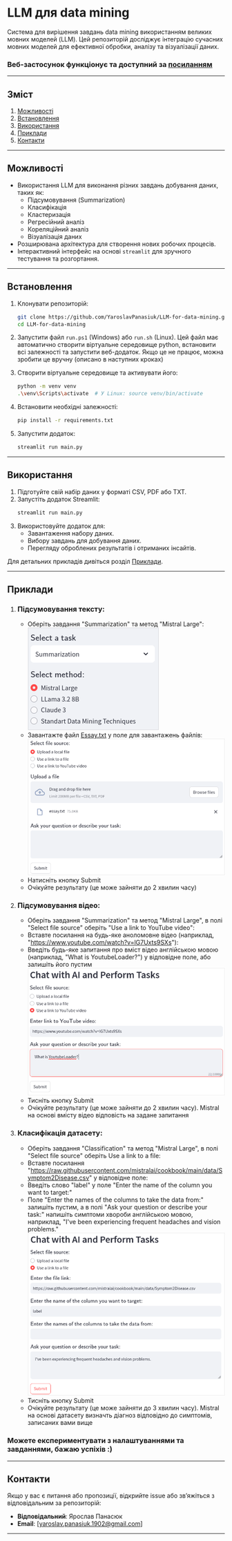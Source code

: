 
# **LLM для data mining**

Система для вирішення завдань data mining використанням великих мовних моделей (LLM). Цей репозиторій досліджує інтеграцію сучасних мовних моделей для ефективної обробки, аналізу та візуалізації даних.

### Веб-застосунок функціонує та доступний за [посиланням](https://llm-for-data-mining.streamlit.app/)

---

## **Зміст**
1. [Можливості](#можливості)
2. [Встановлення](#встановлення)
3. [Використання](#використання)
5. [Приклади](#приклади)
6. [Контакти](#контакти)

---

## **Можливості**
- Використання LLM для виконання різних завдань добування даних, таких як:
  - Підсумовування (Summarization)
  - Класифікація
  - Кластеризація
  - Регресійний аналіз
  - Кореляційний аналіз
  - Візуалізація даних
- Розширювана архітектура для створення нових робочих процесів.
- Інтерактивний інтерфейс на основі `streamlit` для зручного тестування та розгортання.

---

## **Встановлення**

1. Клонувати репозиторій:
   ```bash
   git clone https://github.com/YaroslavPanasiuk/LLM-for-data-mining.git
   cd LLM-for-data-mining
   ```

2. Запустити файл ```run.ps1``` (Windows) або  ```run.sh``` (Linux). Цей файл має автоматично створити віртуальне середовище python, встановити всі залежності та запустити веб-додаток. Якщо це не працює, можна зробити це вручну (описано в наступних кроках)

3. Створити віртуальне середовище та активувати його:
   ```bash
   python -m venv venv
   .\venv\Scripts\activate  # У Linux: source venv/bin/activate
   ```

4. Встановити необхідні залежності:
   ```bash
   pip install -r requirements.txt
   ```

5. Запустити додаток:
   ```bash
   streamlit run main.py
   ```

---

## **Використання**

1. Підготуйте свій набір даних у форматі CSV, PDF або TXT.
2. Запустіть додаток Streamlit:
   ```bash
   streamlit run main.py
   ```
3. Використовуйте додаток для:
   - Завантаження набору даних.
   - Вибору завдань для добування даних.
   - Перегляду оброблених результатів і отриманих інсайтів.

Для детальних прикладів дивіться розділ [Приклади](#приклади).

---

## **Приклади**

1. ### Підсумовування тексту:
    - Оберіть завдання "Summarization" та метод "Mistral Large":
    ![Оберіть завдання "Summarization" та метод "Mistral Large"](./data_examples/photos/1.png)
    - Завантажте файл [Essay.txt](https://github.com/YaroslavPanasiuk/LLM-for-data-mining/blob/master/data_examples/essay.txt) у поле для завантажень файлів:
    ![Завантажте файл Essay.txt у поле для завантажень файлів:](./data_examples/photos/2.png)
    - Натисніть кнопку Submit
    - Очікуйте результату (це може зайняти до 2 хвилин часу)

2. ### Підсумовування відео:
    - Оберіть завдання "Summarization" та метод "Mistral Large", в полі "Select file source" оберіть "Use a link to YouTube video":
    - Вставте посилання на будь-яке аноломовне відео (наприклад, "https://www.youtube.com/watch?v=lG7Uxts9SXs"):
    - Введіть будь-яке запитання про вміст відео англійською мовою (наприклад, "What is YoutubeLoader?") у відповідне поле, або залишіть його пустим
    ![Введіть будь-яке запитання про вміст відео англійською мовою](./data_examples/photos/3.png)
    - Тисніть кнопку Submit
    - Очікуйте результату (це може зайняти до 2 хвилин часу). Mistral на основі вмісту відео відповість на задане запитання

3. ### Класифікація датасету:
    - Оберіть завдання "Classification" та метод "Mistral Large", в полі "Select file source" оберіть Use a link to a file:
    - Вставте посилання "https://raw.githubusercontent.com/mistralai/cookbook/main/data/Symptom2Disease.csv" у відповідне поле:
    - Введіть слово "label" у поле "Enter the name of the column you want to target:"
    - Поле "Enter the names of the columns to take the data from:" залишіть пустим, а в полі "Ask your question or describe your task:" напишіть симптоми хвороби англійською мовою, наприклад, "I've been experiencing frequent headaches and vision problems."
    ![В полі "Ask your question or describe your task:" напишіть симптоми хвороби англійською мовою](./data_examples/photos/4.png)
    - Тисніть кнопку Submit
    - Очікуйте результату (це може зайняти до 3 хвилин часу). Mistral на основі датасету визначть діагноз відповідно до симптомів, записаних вами вище

### Можете експериментувати з налаштуваннями та завданнями, бажаю успіхів :)

---

## **Контакти**

Якщо у вас є питання або пропозиції, відкрийте issue або зв’яжіться з відповідальним за репозиторій:
- **Відповідальний**: Ярослав Панасюк
- **Email**: [yaroslav.panasiuk.1902@gmail.com]

---
